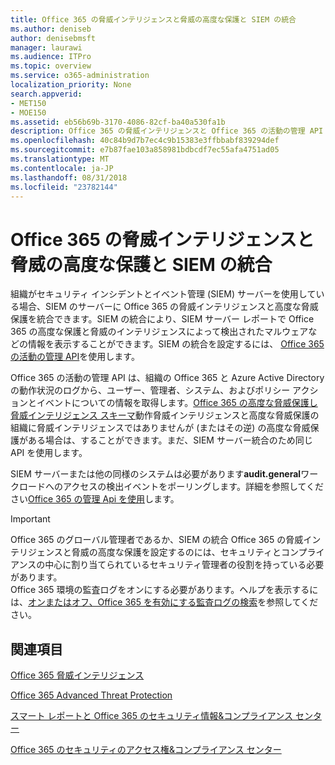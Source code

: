 ```yaml
---
title: Office 365 の脅威インテリジェンスと脅威の高度な保護と SIEM の統合
ms.author: deniseb
author: denisebmsft
manager: laurawi
ms.audience: ITPro
ms.topic: overview
ms.service: o365-administration
localization_priority: None
search.appverid:
- MET150
- MOE150
ms.assetid: eb56b69b-3170-4086-82cf-ba40a530fa1b
description: Office 365 の脅威インテリジェンスと Office 365 の活動の管理 API を使用しての脅威保護の高度な組織の SIEM のサーバーを統合します。
ms.openlocfilehash: 40c84b9d7b7ec4c9b15383e3ffbbabf839294def
ms.sourcegitcommit: e7b87fae103a858981bdbcdf7ec55afa4751ad05
ms.translationtype: MT
ms.contentlocale: ja-JP
ms.lasthandoff: 08/31/2018
ms.locfileid: "23782144"
---
```

# <a name="siem-integration-with-office-365-threat-intelligence-and-advanced-threat-protection"></a>Office 365 の脅威インテリジェンスと脅威の高度な保護と SIEM の統合

組織がセキュリティ インシデントとイベント管理 (SIEM) サーバーを使用している場合、SIEM のサーバーに Office 365 の脅威インテリジェンスと高度な脅威保護を統合できます。SIEM の統合により、SIEM サーバー レポートで Office 365 の高度な保護と脅威のインテリジェンスによって検出されたマルウェアなどの情報を表示することができます。SIEM の統合を設定するには、 [Office 365 の活動の管理 API](https://docs.microsoft.com/office/office-365-management-api/office-365-management-activity-api-reference)を使用します。 

Office 365 の活動の管理 API は、組織の Office 365 と Azure Active Directory の動作状況のログから、ユーザー、管理者、システム、およびポリシー アクションとイベントについての情報を取得します。[Office 365 の高度な脅威保護し脅威インテリジェンス スキーマ](https://docs.microsoft.com/office/office-365-management-api/office-365-management-activity-api-schema#office-365-advanced-threat-protection-and-threat-intelligence-schema)動作脅威インテリジェンスと高度な脅威保護の組織に脅威インテリジェンスではありませんが (またはその逆) の高度な脅威保護がある場合は、することができます。まだ、SIEM サーバー統合のため同じ API を使用します。 

SIEM サーバーまたは他の同様のシステムは必要があります**audit.general**ワークロードへのアクセスの検出イベントをポーリングします。詳細を参照してください[Office 365 の管理 Api を使用](https://docs.microsoft.com/office/office-365-management-api/get-started-with-office-365-management-apis)します。 

> [!IMPORTANT]
> Office 365 のグローバル管理者であるか、SIEM の統合 Office 365 の脅威インテリジェンスと脅威の高度な保護を設定するのには、セキュリティとコンプライアンスの中心に割り当てられているセキュリティ管理者の役割を持っている必要があります。</br>Office 365 環境の監査ログをオンにする必要があります。ヘルプを表示するには、[オンまたはオフ、Office 365 を有効にする監査ログの検索](turn-audit-log-search-on-or-off.md)を参照してください。

## <a name="related-topics"></a>関連項目

[Office 365 脅威インテリジェンス](office-365-ti.md)

[Office 365 Advanced Threat Protection](office-365-atp.md)

[スマート レポートと Office 365 のセキュリティ情報&amp;コンプライアンス センター](reports-and-insights-in-security-and-compliance.md)
  
[Office 365 のセキュリティのアクセス権&amp;コンプライアンス センター](permissions-in-the-security-and-compliance-center.md)
  

